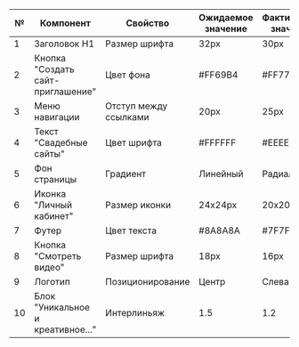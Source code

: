 | №  | Компонент                              | Свойство                        | Ожидаемое значение | Фактическое значение | Отклонение | Критичность |
|----|----------------------------------------|---------------------------------|--------------------|----------------------|------------|-------------|
| 1  | Заголовок H1                           | Размер шрифта                   | 32px               | 30px                 | -2px       | Low         |
| 2  | Кнопка "Создать сайт-приглашение"      | Цвет фона                       | #FF69B4            | #FF77AA              | 5%         | Medium      |
| 3  | Меню навигации                         | Отступ между ссылками           | 20px               | 25px                 | #ERROR!    | Medium      |
| 4  | Текст "Свадебные сайты"                | Цвет шрифта                     | #FFFFFF            | #EEEEEE              | 3%         | Low         |
| 5  | Фон страницы                           | Градиент                        | Линейный           | Радиальный           | Изменение  | High        |
| 6  | Иконка "Личный кабинет"                | Размер иконки                   | 24x24px            | 20x20px              | -4px       | Medium      |
| 7  | Футер                                  | Цвет текста                     | #8A8A8A            | #7F7F7F              | 2%         | Low         |
| 8  | Кнопка "Смотреть видео"                | Размер шрифта                   | 18px               | 16px                 | -2px       | Medium      |
| 9  | Логотип                                | Позиционирование                | Центр              | Слева                | Перемещение| High        |
| 10 | Блок "Уникальное и креативное..."      | Интерлиньяж                     | 1.5                | 1.2                  | -0.3       | Low         |